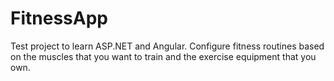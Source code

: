 # FitnessApp
Test project to learn ASP.NET and Angular. Configure fitness routines based on the muscles that you want to train and the exercise equipment that you own.

